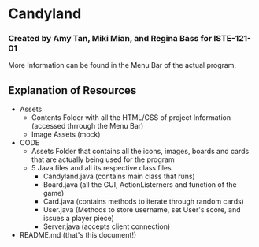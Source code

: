 # Candyland
### Created by Amy Tan, Miki Mian, and Regina Bass for ISTE-121-01

More Information can be found in the Menu Bar of the actual program.

## Explanation of Resources
 - Assets
    - Contents Folder with all the HTML/CSS of project Information (accessed thrrough the Menu Bar)
    - Image Assets (mock)
 - CODE
    - Assets Folder that contains all the icons, images, boards and cards that are actually being used for the program
    - 5 Java files and all its respective class files
      - Candyland.java (contains main class that runs)
      - Board.java (all the GUI, ActionListerners and function of the game)
      - Card.java (contains methods to iterate through random cards)
      - User.java (Methods to store username, set User's score, and issues a player piece)
      - Server.java (accepts client connection)
 - README.md (that's this document!)
